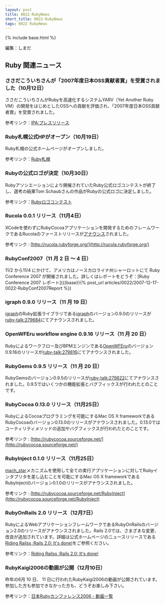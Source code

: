 ```yaml
---
layout: post
title: 0022-RubyNews
short_title: 0022-RubyNews
tags: 0022 RubyNews
---
```

{% include base.html %}


編集：しまだ

## Ruby 関連ニュース

### ささだこういちさんが「2007年度日本OSS貢献者賞」を受賞されました（10月12日）

ささだこういちさんがRubyを高速化するシステムYARV（Yet Another Ruby VM）の開発をはじめとしたOSSへの貢献を評価され、「2007年度日本OSS貢献者賞」を受賞されました。

参考リンク：[IPA:プレスリリース](http://www.ipa.go.jp/about/press/20071012.html)

### Ruby札幌公式HPがオープン（10月19日）

Ruby札幌の公式ホームページがオープンしました。

参考リンク：[Ruby札幌](http://ruby-sapporo.org/)

### Rubyの公式ロゴが決定（10月30日）

Rubyアソシエーションにより開催されていたRuby公式ロゴコンテストが終了し、選考の結果Tom Schaubさんの作品がRubyの公式ロゴに決定しました。

参考リンク：[Rubyロゴコンテスト](http://www.ruby-assn.org/logo-contest.html.ja)

### Rucola 0.0.1 リリース（11月4日）

XCodeを使わずにRubyCocoaアプリケーションを開発するためのフレームワークであるRucolaのファーストリリースが[アナウンス](http://www.superalloy.nl/blog/2007/11/04/rucola-a-rubycocoa-application-builder/)されました。

参考リンク : [http://rucola.rubyforge.org/](http://rucola.rubyforge.org/)

### RubyConf2007（11 月 2 日 〜 4 日）

11/2 から11/4 にかけて、アメリカはノースカロライナ州シャーロットにて Ruby Conference 2007 が開催されました。詳しくはレポートをどうぞ：[Ruby Conference 2007 レポート]({{base}}{% post_url articles/0022/2007-12-17-0022-RubyConf2007Report %})

### igraph 0.9.0 リリース（11 月 19 日）

[igraph](http://cneurocvs.rmki.kfki.hu/igraph/)のRuby拡張ライブラリである[igraph](http://igraph.rubyforge.org/)のバージョン0.9.0のリリースが[ruby-talk:279684](http://blade.nagaokaut.ac.jp/cgi-bin/scat.rb/ruby/ruby-talk/279684)にてアナウンスされました。

### OpenWFEru workflow engine 0.9.16 リリース（11 月 20 日）

Rubyによるワークフロー及びBPMエンジンである[OpenWFEru](http://openwferu.rubyforge.org/)のバージョン0.9.16のリリースが[ruby-talk:279816](http://blade.nagaokaut.ac.jp/cgi-bin/scat.rb/ruby/ruby-talk/279816)にてアナウンスされました。

### RubyGems 0.9.5 リリース（11 月 20 日）

RubyGemsのバージョン0.9.5のリリースが[ruby-talk:279822](http://blade.nagaokaut.ac.jp/cgi-bin/scat.rb/ruby/ruby-talk/279822)にてアナウンスされました。0.9.5ではいくつかの機能拡張とバグフィックスが行われたとのことです。

### RubyCocoa 0.13.0 リリース（11月25日）

RubyによるCocoaプログラミングを可能にするMac OS X frameworkであるRubyCocoaのバージョン0.13.0のリリースがアナウンスされました。0.13.0ではユーティリティメソッドの追加やバグフィックスが行われたとのことです。

参考リンク : [http://rubycocoa.sourceforge.net/](http://rubycocoa.sourceforge.net/)

### RubyInject 0.1.0 リリース（11月25日）

[mach_star](http://rentzsch.com/mach_star/)メカニズムを使用して全ての実行アプリケーションに対してRubyインタプリタを差し込むことを可能にするMac OS X frameworkであるRubyInjectのバージョン0.1.0のリリースがアナウンスされました。

参考リンク : [http://rubycocoa.sourceforge.net/RubyInject](http://rubycocoa.sourceforge.net/RubyInject)

### RubyOnRails 2.0 リリース（12月7日）

RubyによるWebアプリケーションフレームワークであるRubyOnRailsのバージョン2.0のリリースがアナウンスされました。Rails 2.0では、さまざまな変更、改良が追加されています。詳細は公式ホームページのニュースリリースである[Riding Railss :Rails 2.0: It's done!](http://weblog.rubyonrails.org/2007/12/7/rails-2-0-it-s-done)をご参照ください。

参考リンク：[Riding Railss :Rails 2.0: It's done!](http://weblog.rubyonrails.org/2007/12/7/rails-2-0-it-s-done)

### RubyKaigi2006の動画が公開（12月10日）

昨年の6月 10 日、 11 日に行われたRubyKaigi2006の動画が公開されています。参加した方も参加できなかった方も、どうぞお楽しみ下さい。

参考リンク：[日本Rubyカンファレンス2006 - 動画一覧](http://jp.rubyist.net/RubyKaigi2006/videos.html)


